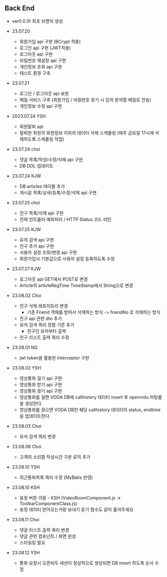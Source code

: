 ## Back End

- ver0.0.0) 최초 브랜치 생성

- 23.07.20
    - 회원가입 api 구현 (BCrypt 적용)
    - 로그인 api 구현 (JWT적용)
    - 로그아웃 api 구현
    - 비밀번호 재설정 api 구현
    - 개인정보 조회 api 구현
    - 테스트 환경 구축

- 23.07.21
    - 로그인 / 로그아웃 api 보완
    - 메일 서비스 구축 (회원가입 / 비밀번호 찾기 시 임의 문자열 메일로 전송)
    - 개인정보 수정 api 구현

- 2023.07.24 YSH
  - 회원탈퇴 api
  - 탈퇴한 회원의 회원정보 이외의 데이터 삭제 스케쥴링 (매주 금요일 17시에 삭제하도록 스케줄링 작업)

- 23.07.24 choi
  - 댓글 목록/작성/수정/삭제 api 구현
  - DB DDL 업데이트

- 23.07.24 KJW
  - DB articles 테이블 추가
  - 게시글 목록/상세/등록/수정/삭제 api 구현

- 23.07.25 choi
  - 친구 목록/삭제 api 구현
  - 전체 컨트롤러 예외처리 / HTTP Status 코드 리턴

- 23.07.25 KJW
  - 유저 검색 api 구현
  - 친구 추가 api 구현
  - 사용자 설정 조회/변경 api 구현
  - 회원가입시 기본값으로 사용자 설정 등록하도록 수정

- 23.07.27 KJW
  - 로그아웃 api GET에서 POST로 변경
  - Article의 articleRegTime TimeStamp에서 String으로 변경

- 23.08.02 Choi
  - 친구 삭제 레포지토리 변경
    - 기존 Friend 객체를 받아서 삭제하는 방식 -> friendNo 로 삭제하는 방식
  - 친구 api 관련 dto 추가
  - 유저 검색 쿼리 정렬 기준 추가
    - 친구인 유저부터 출력
  - 친구 리스트 출력 쿼리 수정

- 23.08.01 NG
  - jwt token을 활용한 Interceptor 구현
  
- 23.08.02 YSH
  - 영상통화 걸기 api 구현
  - 영상통화 받기 api 구현
  - 영상통화 끊기 api 구현
  - 영상통화를 걸면 VODA DB에 callhistory 데이터 insert 후 openvidu 미팅룸을 생성한다.
  - 영상통화를 끊으면 VODA DB안 해당 callhistory 데이터의 status, endtime을 업데이트한다.
  
- 23.08.03 Choi
  - 유저 검색 쿼리 변경

- 23.08.08 Choi
  - 고객의 소리함 작성시간 구분 로직 추가

- 23.08.10 YSH
  - 최근통화목록 쿼리 수정 (MyBatis 반영)

- 23.08.10 KSH
  - 표정 버튼 이동 - KSH (VideoRoomComponent.js -> ToolbarComponentClass.js)
  - 표정 데이터 받아오는거랑 보내기 듣기 함수도 같이 옮겨주세요

- 23.08.11 Choi
  - 댓글 리스트 출력 쿼리 변경
  - 댓글 관련 컴포넌트 / 화면 완성
  - 스타일링 필요

- 23.08.12 YSH
  - 통화 요청시 오픈비두 세션이 정상적으로 생성되면 DB insert 하도록 순서 수정